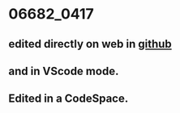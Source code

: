 # 06682_0417

## edited directly on web in [github](https://github.com/t90029t90029)

## and in VScode mode.

## Edited in a CodeSpace.